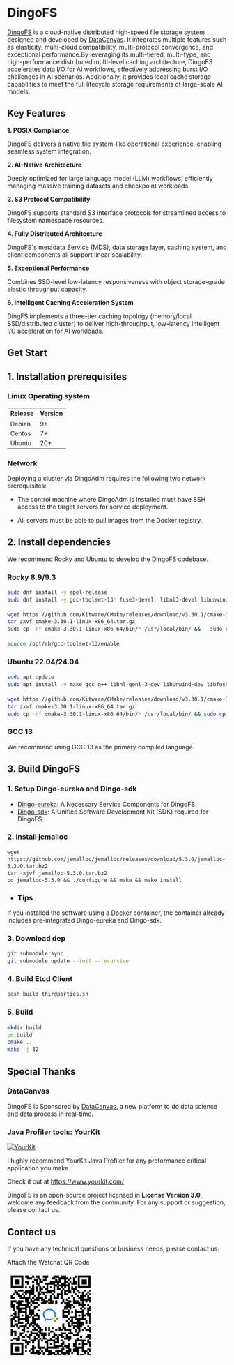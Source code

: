 # DingoFS

[DingoFS](https://github.com/dingodb/dingofs) is a cloud-native distributed high-speed file storage system designed and developed by [DataCanvas](https://www.datacanvas.com/). It integrates multiple features such as elasticity, multi-cloud compatibility, multi-protocol convergence, and exceptional performance.By leveraging its multi-tiered, multi-type, and high-performance distributed multi-level caching architecture, DingoFS accelerates data I/O for AI workflows, effectively addressing burst I/O challenges in AI scenarios. Additionally, it provides local cache storage capabilities to meet the full lifecycle storage requirements of large-scale AI models.


## Key Features

**1. POSIX Compliance**

DingoFS delivers a native file system-like operational experience, enabling seamless system integration.

**2. AI-Native Architecture**

Deeply optimized for large language model (LLM) workflows, efficiently managing massive training datasets and checkpoint workloads.

**3. S3 Protocol Compatibility**

DingoFS supports standard S3 interface protocols for streamlined access to filesystem namespace resources.

**4. Fully Distributed Architecture**

DingoFS's metadata Service (MDS), data storage layer, caching system, and client components all support linear scalability.

**5. Exceptional Performance**

Combines SSD-level low-latency responsiveness with object storage-grade elastic throughput capacity.

**6. Intelligent Caching Acceleration System**

DingFS implements a three-tier caching topology (memory/local SSD/distributed cluster) to deliver high-throughput, low-latency intelligent I/O acceleration for AI workloads.


## Get Start

## 1. Installation prerequisites
### Linux Operating system
| Release    | Version     | 
|----------|---------------|
| Debian   | 9+   |
| Centos   | 7+   |
| Ubuntu   | 20+  |
### Network
Deploying a cluster via DingoAdm requires the following two network prerequisites:

- The control machine where DingoAdm is installed must have SSH access to the target servers for service deployment.

- All servers must be able to pull images from the Docker registry.

## 2. Install dependencies
We recommend Rocky and Ubuntu to develop the DingoFS codebase.

### Rocky 8.9/9.3

```sh
sudo dnf install -y epel-release
sudo dnf install -y gcc-toolset-13* fuse3-devel  libnl3-devel libunwind-devel python3-devel

wget https://github.com/Kitware/CMake/releases/download/v3.30.1/cmake-3.30.1-linux-x86_64.tar.gz
tar zxvf cmake-3.30.1-linux-x86_64.tar.gz
sudo cp -rf cmake-3.30.1-linux-x86_64/bin/* /usr/local/bin/ &&   sudo cp -rf  cmake-3.30.1-linux-x86_64/share/* /usr/local/share && rm -rf cmake-3.30.1-linux-x86_64

source /opt/rh/gcc-toolset-13/enable
```
### Ubuntu 22.04/24.04
```sh
sudo apt update
sudo apt install -y make gcc g++ libnl-genl-3-dev libunwind-dev libfuse3-dev python3-dev

wget https://github.com/Kitware/CMake/releases/download/v3.30.1/cmake-3.30.1-linux-x86_64.tar.gz
tar zxvf cmake-3.30.1-linux-x86_64.tar.gz
sudo cp -rf cmake-3.30.1-linux-x86_64/bin/* /usr/local/bin/ && sudo cp -rf  cmake-3.30.1-linux-x86_64/share/* /usr/local/share && rm -rf cmake-3.30.1-linux-x86_64
```

### GCC 13
We recommend using GCC 13 as the primary compiled language.

## 3. Build DingoFS
### 1. Setup Dingo-eureka and Dingo-sdk

- [Dingo-eureka](https://github.com/dingodb/dingo-eureka): A Necessary Service Components for DingoFS.
- [Dingo-sdk](https://github.com/dingodb/dingo-sdk): A Unified Software Development Kit (SDK) required for DingoFS.

### 2. Install jemalloc
```shell
wget https://github.com/jemalloc/jemalloc/releases/download/5.3.0/jemalloc-5.3.0.tar.bz2
tar -xjvf jemalloc-5.3.0.tar.bz2
cd jemalloc-5.3.0 && ./configure && make && make install
```

 - ### Tips
If you installed the software using a [Docker](./Docs/Docker.md) container, the container already includes pre-integrated Dingo-eureka and Dingo-sdk.

### 3. Download dep
```sh
git submodule sync
git submodule update --init --recursive
```

### 4. Build Etcd Client
```sh
bash build_thirdparties.sh
```

### 5. Build
```sh
mkdir build
cd build
cmake ..
make -j 32
```


## Special Thanks

### DataCanvas

DingoFS is Sponsored by [DataCanvas](https://www.datacanvas.com/), a new platform to do data science and data process in real-time.

### Java Profiler tools: YourKit

[![YourKit](https://www.yourkit.com/images/yklogo.png)](https://www.yourkit.com/java/profiler/index.jsp)

I highly recommend YourKit Java Profiler for any preformance critical application you make.

Check it out at https://www.yourkit.com/


DingoFS is an open-source project licensed in **License Version 3.0**, welcome any feedback from the community.
For any support or suggestion, please contact us.

## Contact us

If you have any technical questions or business needs, please contact us.

Attach the Wetchat QR Code

![](./Docs/en/images/dingo_contact_Wetchat.png)

